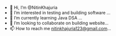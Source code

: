 - 👋 Hi, I’m @NitinKhajuria
- 👀 I’m interested in testing and building software ...
- 🌱 I’m currently learning Java DSA ...
- 💞️ I’m looking to collaborate on building website...
- 📫 How to reach me nitinkhajuria123@gmail.com...

<!---
NitinKhajuria/NitinKhajuria is a ✨ special ✨ repository because its `README.md` (this file) appears on your GitHub profile.
You can click the Preview link to take a look at your changes.
--->
